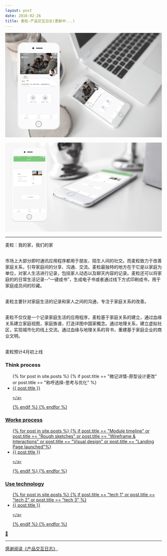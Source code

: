 ```yaml
---
layout: post
date: 2016-02-26
title: 麦粒-产品交互日志(更新中...)
---
```


![layout borken by border-boxing](/images/231.png)

![layout borken by border-boxing](/images/331.png)

---

 <mark1>麦粒：我的家，我们的家</mark1>

<br>市场上大部分即时通讯应用程序都用于朋友、陌生人间的社交。而麦粒致力于改善家庭关系，引导家庭间的分享、沟通、交流。麦粒最独特的地方在于它是以家庭为单位，对家人生活进行记录，包括家人动态以及聊天内容的记录。麦粒还可以将家庭的的日常生活记录--“一键成书”，生成电子书或者通过线下方式印刷成书，用于家庭成员间的珍藏。

<br>麦粒主要针对家庭生活的记录和家人之间的沟通，专注于家庭关系的改善。

<br>麦粒不仅仅是一个记录家庭生活的应用程序，麦粒基于家庭关系的建立，通过血缘关系建立家庭视图，家庭族谱，打造详图中国家概念。通过地理关系，建立虚拟社区，实现城市化的线上交流。通过血缘与地理关系的背书，重建基于家庭企业的商业文明。

<br>麦粒预计4月初上线

<h3 class="title-pictures">Think process</h3>
<div class="photos">
<ul class="list" data-pjax>
{% for post in site.posts %}
{% if post.title == "微记详情-原型设计更改" or post.title == "称呼选择-思考与优化"  %}
<li>
    <a href="{{ post.url }}">
      {{ post.title }}
     
    </a>
  </li>
  {% endif %}
  {% endfor %}
</ul>
<h3 class="title-pictures">Worke process</h3>
<div class="photos">
<ul class="list" data-pjax>
{% for post in site.posts %}
{% if post.title == "Module timeline" or post.title == "Rough sketches" or post.title == "Wireframe & Interactions" or post.title == "Visual design" or post.title == "Landing Page launched"%}
<li>
    <a href="{{ post.url }}">
      {{ post.title }}
     
    </a>
  </li>
  {% endif %}
  {% endfor %}
</ul>
<h3 class="title-pictures">Use technology</h3>
<div class="photos">
<ul class="list" data-pjax>
{% for post in site.posts %}
{% if post.title == "tech 1" or post.title == "tech 2" or post.title == "tech 3" %}
<li>
    <a href="{{ post.url }}">
      {{ post.title }}
     
    </a>
  </li>
  {% endif %}
  {% endfor %}
</ul>



:tada:

---

[感谢阅读《产品交互日志》]().